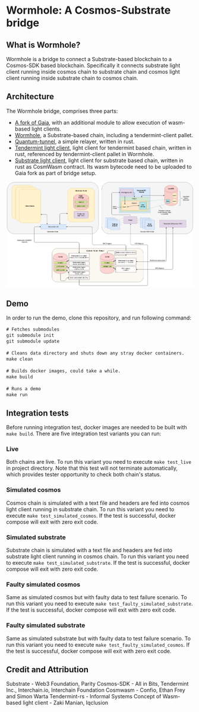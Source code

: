 # Wormhole: A Cosmos-Substrate bridge

## What is Wormhole?
Wormhole is a bridge to connect a Substrate-based blockchain to a Cosmos-SDK based blockchain. Specifically it connects
substrate light client running inside cosmos chain to substrate chain and cosmos light client running inside substrate chain to cosmos chain.
 

## Architecture
The Wormhole bridge, comprises three parts:
  - [A fork of Gaia](https://github.com/ChorusOne/gaia/tree/657a306b98cf646c3bf434f8e1ad2d0b94ab8e9f), with an additional module to allow execution of wasm-based light clients.
  - [Wormhole](https://github.com/ChorusOne/wormhole/tree/274f9bcc07aaad045b3a4386c8831e1cda7f661d), a Substrate-based chain, including a tendermint-client pallet.
  - [Quantum-tunnel](https://github.com/ChorusOne/quantum-tunnel), a simple relayer, written in rust.
  - [Tendermint light client](https://github.com/ChorusOne/tendermint_light_client), light client for tendermint based chain, written in rust, referenced by tendermint-client pallet in Wormhole.
  - [Substrate light client](https://github.com/ChorusOne/substrate-ibc-client), light client for substrate based chain, written in rust as CosmWasm contract. Its wasm bytecode need to be uploaded to Gaia fork as part of bridge setup.
  
![Architecture](architecture.png)

## Demo
In order to run the demo, clone this repository, and run following command:
```
# Fetches submodules
git submodule init 
git submodule update

# Cleans data directory and shuts down any stray docker containers.
make clean

# Builds docker images, could take a while.
make build

# Runs a demo
make run
```

## Integration tests
Before running integration test, docker images are needed to be built with `make build`.
There are five integration test variants you can run:

### Live
Both chains are live. To run this variant you need to execute `make test_live` in project directory.
Note that this test will not terminate automatically, which provides tester opportunity to check both chain's status.

### Simulated cosmos
Cosmos chain is simulated with a text file and headers are fed into cosmos light client running in substrate chain. To run this variant you need to execute `make test_simulated_cosmos`. If the test is successful, docker compose will exit with zero exit code.

### Simulated substrate
Substrate chain is simulated with a text file and headers are fed into substrate light client running in cosmos chain. To run this variant you need to execute `make test_simulated_substrate`. If the test is successful, docker compose will exit with zero exit code.

### Faulty simulated cosmos
Same as simulated cosmos but with faulty data to test failure scenario. To run this variant you need to execute `make test_faulty_simulated_substrate`. If the test is successful, docker compose will exit with zero exit code.

### Faulty simulated substrate
Same as simulated substrate but with faulty data to test failure scenario. To run this variant you need to execute `make test_faulty_simulated_cosmos`. If the test is successful, docker compose will exit with zero exit code.


## Credit and Attribution
Substrate - Web3 Foundation, Parity
Cosmos-SDK - All in Bits, Tendermint Inc., Interchain.io, Interchain Foundation
Cosmwasm - Confio, Ethan Frey and Simon Warta
Tendermint-rs - Informal Systems
Concept of Wasm-based light client - Zaki Manian, Iqclusion


